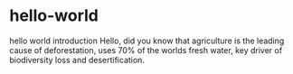 # hello-world
hello world introduction
Hello, did you know that agriculture is the leading cause of deforestation, uses 70% of the worlds fresh water, key driver of biodiversity loss and desertification. 
